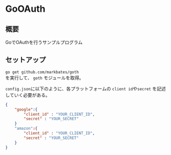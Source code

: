 # GoOAuth

## 概要
GoでOAuthを行うサンプルプログラム  

## セットアップ

`go get github.com/markbates/goth`  
を実行して、 `goth` モジュールを取得。

`config.json`に以下のように、各プラットフォームの `client id`や`secret` を記述していく必要がある。

```config.json
{
    "google":{
        "client_id" : "YOUR_CLIENT_ID",
        "secret" : "YOUR_SECRET"
    }
    "amazon":{
        "client_id" : "YOUR_CLIENT_ID",
        "secret" : "YOUR_SECRET"
    }
}
```
